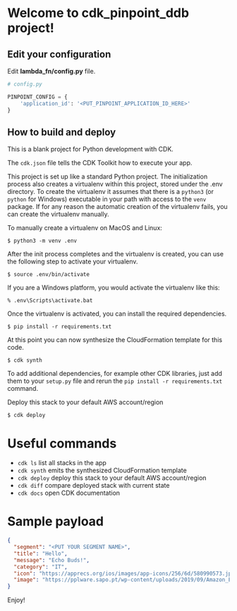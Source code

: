 
# Welcome to cdk_pinpoint_ddb project!

## Edit your configuration
Edit **lambda_fn/config.py** file.
```python
# config.py

PINPOINT_CONFIG = {
    'application_id': '<PUT_PINPOINT_APPLICATION_ID_HERE>'
}
```

## How to build and deploy
This is a blank project for Python development with CDK.

The `cdk.json` file tells the CDK Toolkit how to execute your app.

This project is set up like a standard Python project.  The initialization
process also creates a virtualenv within this project, stored under the .env
directory.  To create the virtualenv it assumes that there is a `python3`
(or `python` for Windows) executable in your path with access to the `venv`
package. If for any reason the automatic creation of the virtualenv fails,
you can create the virtualenv manually.

To manually create a virtualenv on MacOS and Linux:

```
$ python3 -m venv .env
```

After the init process completes and the virtualenv is created, you can use the following
step to activate your virtualenv.

```
$ source .env/bin/activate
```

If you are a Windows platform, you would activate the virtualenv like this:

```
% .env\Scripts\activate.bat
```

Once the virtualenv is activated, you can install the required dependencies.

```
$ pip install -r requirements.txt
```

At this point you can now synthesize the CloudFormation template for this code.

```
$ cdk synth
```

To add additional dependencies, for example other CDK libraries, just add
them to your `setup.py` file and rerun the `pip install -r requirements.txt`
command.

Deploy this stack to your default AWS account/region
```
$ cdk deploy
```

# Useful commands

 * `cdk ls`          list all stacks in the app
 * `cdk synth`       emits the synthesized CloudFormation template
 * `cdk deploy`      deploy this stack to your default AWS account/region
 * `cdk diff`        compare deployed stack with current state
 * `cdk docs`        open CDK documentation

# Sample payload
```json
{
  "segment": "<PUT YOUR SEGMENT NAME>",
  "title": "Hello",
  "message": "Echo Buds!",
  "category": "IT",
  "icon": "https://apprecs.org/ios/images/app-icons/256/6d/580990573.jpg",
  "image": "https://pplware.sapo.pt/wp-content/uploads/2019/09/Amazon_Echo_Buds_02.jpg"
}
```

Enjoy!
